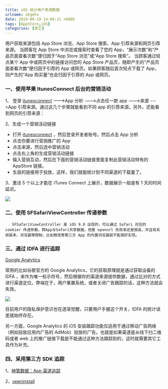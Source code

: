 ```yaml
---
title: iOS 统计用户来源数据
urlname: okgehv
date: 2019-09-19 14:04:11 +0800
tags: [AppStore,iOS]
categories: [其它]
---
```


用户获取来源包括 App Store 浏览、App Store 搜索、App 引荐来源和网页引荐来源。
当顾客在 App Store 中浏览或搜索时查看了您的 App，“展示次数”和“产品页面查看次数”便归因于“App Store 浏览”或“App Store 搜索”。
当顾客通过轻点某个 App 中或网页中的链接访问您的 App Store 产品页，随即产生的“产品页面查看次数”便归因于引荐的 App 或网页。如果顾客随后首次轻点下载了 App，则产生的“App 购买量”也会归因于引荐的 App 或网页。

<!-- more -->

### 一、使用苹果 ItunesConnect 后台的营销活动

1、 登录 [itunesconnect](https://itunesconnect.apple.com) --->App 分析 --->点击任一款 app --->来源 --->App 引荐来源。通过这几个步骤就能看到不同 app 的引荐来源。另外，还能看到网页的引荐来源：

2、生成一个营销活动链接

- 打开 [itunesconnect](https://itunesconnect.apple.com) ，然后登录开发者账号。然后点击 App 分析
- 点击你要进行营销推广的 App
- 点击来源，然后选中营销活动
- 点击右上角的生成营销活动链接
- 输入营销互动，然后在下面的营销活动链接里面复制此营销活动特有的 AppStore 链接。
- 生辰的链接用于投放，这样，我们就能统计到不同渠道的下载量了。

3、激活 5 个以上才能在 iTunes Connect 上展示，数据展示一般是有 1 天的时间延迟。

![](https://cdn.nlark.com/yuque/0/2020/png/1028501/1602938263617-68bc5a43-3aa0-414b-8add-06cf9ef7f77a.png#align=left&display=inline&height=1232&margin=%5Bobject%20Object%5D&originHeight=1232&originWidth=2142&size=0&status=done&style=none&width=2142)

### 二、使用 SFSafariViewController 传递参数

```
   SFSafariViewController 是 iOS 9.0 出现的，可以通过 Safari 对应的 cookier 传递参数，跨App与Safari共享数据。但是 openurl 失败率还是很高，并且有系统版本、浏览器等限制，比如微信等第三方 App 的内置浏览器就不能很好实现。
```

### 三、通过 IDFA 进行追踪

[Google Analytics](https://developers.google.cn/analytics/devguides/platform/)

常用的比如谷歌官方的 Google Analytics，它的获取原理就是通过获取设备的 IDFA ，来作为唯一标示符号，然后根据你的渠道来源提供数据，通过比对的方式进行渠道定位。弊端在于，用户重置系统，或者关闭广告跟踪的话，这种方法就会失效。

![](https://cdn.nlark.com/yuque/0/2020/png/1028501/1602938263648-e75d487f-5c5a-4f2e-b83f-837813d3383f.png#align=left&display=inline&height=300&margin=%5Bobject%20Object%5D&originHeight=300&originWidth=275&size=0&status=done&style=none&width=275)

目前用户的隐私保护意识也在逐渐觉醒，只要用户手握这个开关，IDFA 的统计误差就始终存在。

另一方面，Google Analytics 的 iOS 安装跟踪功能仅适用于通过移动广告网络（例如投放应用内广告的 AdMob）投放的广告。也就是如果渠道是从线下扫二维码或者 web 上的推广链接下载是不能通过这种方法跟踪到的，这时就需要其它工具作为补充。

### 四、采用第三方 SDK 追踪

1、[神策数据：App 渠道追踪](https://www.sensorsdata.cn/manual/app_channel_tracking.html)

2、[openinstall](https://www.openinstall.io)
